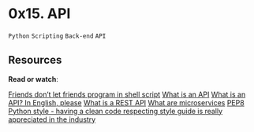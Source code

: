 # 0x15. API
``Python`` ``Scripting`` ``Back-end`` ``API``

## Resources
**Read or watch**:

[Friends don’t let friends program in shell script](https://www.turnkeylinux.org/blog/friends-dont-let-friends-program-shell-script)
[What is an API](https://www.webopedia.com/definitions/api/)
[What is an API? In English, please](https://www.freecodecamp.org/news/what-is-an-api-in-english-please-b880a3214a82/)
[What is a REST API](https://www.sitepoint.com/rest-api/)
[What are microservices](https://smartbear.com/solutions/microservices/)
[PEP8 Python style - having a clean code respecting style guide is really appreciated in the industry](https://peps.python.org/pep-0008/)
